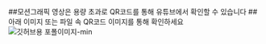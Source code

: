 ##모션그래픽 영상은 용량 초과로 QR코드를 통해 유튜브에서 확인할 수 있습니다
##아래 이미지 또는 파일 속 QR코드 이미지를 통해 확인하세요
![깃허브용 포폴이미지-min](https://user-images.githubusercontent.com/101118558/231565852-ef39576a-73fc-47cd-aa2f-d66b13b83973.png)
